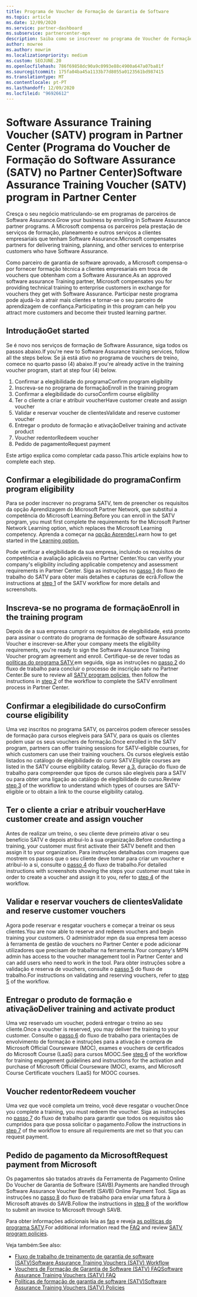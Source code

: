 ```yaml
---
title: Programa de Voucher de Formação de Garantia de Software
ms.topic: article
ms.date: 12/09/2020
ms.service: partner-dashboard
ms.subservice: partnercenter-mpn
description: Saiba como se inscrever no programa de Voucher de Formação de Garantia de Software para que possa ser compensado pela entrega de formação e planeamento a clientes empresariais.
author: mowree
ms.author: mowrim
ms.localizationpriority: medium
ms.custom: SEOJUNE.20
ms.openlocfilehash: 786f69858dc90a9c0993e88c4900a647a07ba81f
ms.sourcegitcommit: 175fa04ba45a1133b77d8055a0123561bd987415
ms.translationtype: MT
ms.contentlocale: pt-PT
ms.lasthandoff: 12/09/2020
ms.locfileid: "96926612"
---
```

# <a name="software-assurance-training-voucher-satv-program-in-partner-center"></a><span data-ttu-id="08ec6-103">Software Assurance Training Voucher (SATV) program in Partner Center (Programa do Voucher de Formação do Software Assurance (SATV) no Partner Center)</span><span class="sxs-lookup"><span data-stu-id="08ec6-103">Software Assurance Training Voucher (SATV) program in Partner Center</span></span>

<span data-ttu-id="08ec6-104">Cresça o seu negócio matriculando-se em programas de parceiros de Software Assurance.</span><span class="sxs-lookup"><span data-stu-id="08ec6-104">Grow your business by enrolling in Software Assurance partner programs.</span></span> <span data-ttu-id="08ec6-105">A Microsoft compensa os parceiros pela prestação de serviços de formação, planeamento e outros serviços a clientes empresariais que tenham Software Assurance.</span><span class="sxs-lookup"><span data-stu-id="08ec6-105">Microsoft compensates partners for delivering training, planning, and other services to enterprise customers who have Software Assurance.</span></span>

<span data-ttu-id="08ec6-106">Como parceiro de garantia de software aprovado, a Microsoft compensa-o por fornecer formação técnica a clientes empresariais em troca de vouchers que obtenham com a Software Assurance.</span><span class="sxs-lookup"><span data-stu-id="08ec6-106">As an approved software assurance Training partner, Microsoft compensates you for providing technical training to enterprise customers in exchange for vouchers they get with Software Assurance.</span></span> <span data-ttu-id="08ec6-107">Participar neste programa pode ajudá-lo a atrair mais clientes e tornar-se o seu parceiro de aprendizagem de confiança.</span><span class="sxs-lookup"><span data-stu-id="08ec6-107">Participating in this program can help you attract more customers and become their trusted learning partner.</span></span>

## <a name="get-started"></a><span data-ttu-id="08ec6-108">Introdução</span><span class="sxs-lookup"><span data-stu-id="08ec6-108">Get started</span></span>

<span data-ttu-id="08ec6-109">Se é novo nos serviços de formação de Software Assurance, siga todos os passos abaixo.</span><span class="sxs-lookup"><span data-stu-id="08ec6-109">If you're new to Software Assurance training services, follow all the steps below.</span></span> <span data-ttu-id="08ec6-110">Se já está ativo no programa de vouchers de treino, comece no quarto passo (4) abaixo.</span><span class="sxs-lookup"><span data-stu-id="08ec6-110">If you're already active in the training voucher program, start at step four (4) below.</span></span> 

1. <span data-ttu-id="08ec6-111">Confirmar a elegibilidade do programa</span><span class="sxs-lookup"><span data-stu-id="08ec6-111">Confirm program eligibility</span></span>
2. <span data-ttu-id="08ec6-112">Inscreva-se no programa de formação</span><span class="sxs-lookup"><span data-stu-id="08ec6-112">Enroll in the training program</span></span>
3. <span data-ttu-id="08ec6-113">Confirmar a elegibilidade do curso</span><span class="sxs-lookup"><span data-stu-id="08ec6-113">Confirm course eligibility</span></span>
4. <span data-ttu-id="08ec6-114">Ter o cliente a criar e atribuir voucher</span><span class="sxs-lookup"><span data-stu-id="08ec6-114">Have customer create and assign voucher</span></span>
5. <span data-ttu-id="08ec6-115">Validar e reservar voucher de clientes</span><span class="sxs-lookup"><span data-stu-id="08ec6-115">Validate and reserve customer voucher</span></span>
6. <span data-ttu-id="08ec6-116">Entregar o produto de formação e ativação</span><span class="sxs-lookup"><span data-stu-id="08ec6-116">Deliver training and activate product</span></span>
7. <span data-ttu-id="08ec6-117">Voucher redentor</span><span class="sxs-lookup"><span data-stu-id="08ec6-117">Redeem voucher</span></span>
8. <span data-ttu-id="08ec6-118">Pedido de pagamento</span><span class="sxs-lookup"><span data-stu-id="08ec6-118">Request payment</span></span>

<span data-ttu-id="08ec6-119">Este artigo explica como completar cada passo.</span><span class="sxs-lookup"><span data-stu-id="08ec6-119">This article explains how to complete each step.</span></span>

## <a name="confirm-program-eligibility"></a><span data-ttu-id="08ec6-120">Confirmar a elegibilidade do programa</span><span class="sxs-lookup"><span data-stu-id="08ec6-120">Confirm program eligibility</span></span>

<span data-ttu-id="08ec6-121">Para se poder inscrever no programa SATV, tem de preencher os requisitos da opção Aprendizagem do Microsoft Partner Network, que substitui a competência do Microsoft Learning.</span><span class="sxs-lookup"><span data-stu-id="08ec6-121">Before you can enroll in the SATV program, you must first complete the requirements for the Microsoft Partner Network Learning option, which replaces the Microsoft Learning competency.</span></span> <span data-ttu-id="08ec6-122">Aprenda a começar na [opção Aprender.](https://partner.microsoft.com/membership/learning-partners)</span><span class="sxs-lookup"><span data-stu-id="08ec6-122">Learn how to get started in the [Learning option.](https://partner.microsoft.com/membership/learning-partners)</span></span>

<span data-ttu-id="08ec6-123">Pode verificar a elegibilidade da sua empresa, incluindo os requisitos de competência e avaliação aplicáveis no Partner Center.</span><span class="sxs-lookup"><span data-stu-id="08ec6-123">You can verify your company's eligibility including applicable competency and assessment requirements in Partner Center.</span></span> <span data-ttu-id="08ec6-124">Siga as instruções no [passo 1](https://query.prod.cms.rt.microsoft.com/cms/api/am/binary/RE4s3bB) do fluxo de trabalho do SATV para obter mais detalhes e capturas de ecrã.</span><span class="sxs-lookup"><span data-stu-id="08ec6-124">Follow the instructions at [step 1](https://query.prod.cms.rt.microsoft.com/cms/api/am/binary/RE4s3bB) of the SATV workflow for more details and screenshots.</span></span>

## <a name="enroll-in-the-training-program"></a><span data-ttu-id="08ec6-125">Inscreva-se no programa de formação</span><span class="sxs-lookup"><span data-stu-id="08ec6-125">Enroll in the training program</span></span>

<span data-ttu-id="08ec6-126">Depois de a sua empresa cumprir os requisitos de elegibilidade, está pronto para assinar o contrato do programa de formação de software Assurance Voucher e inscrever-se.</span><span class="sxs-lookup"><span data-stu-id="08ec6-126">After your company meets the eligibility requirements, you're ready to sign the Software Assurance Training Voucher program agreement and enroll.</span></span> <span data-ttu-id="08ec6-127">Certifique-se de rever todas as [políticas do programa SATV,](https://query.prod.cms.rt.microsoft.com/cms/api/am/binary/RE3koEP)em seguida, siga as instruções no [passo 2](https://query.prod.cms.rt.microsoft.com/cms/api/am/binary/RE4s3bB) do fluxo de trabalho para concluir o processo de inscrição satv no Partner Center.</span><span class="sxs-lookup"><span data-stu-id="08ec6-127">Be sure to review all [SATV program policies](https://query.prod.cms.rt.microsoft.com/cms/api/am/binary/RE3koEP), then follow the instructions in [step 2](https://query.prod.cms.rt.microsoft.com/cms/api/am/binary/RE4s3bB) of the workflow to complete the SATV enrollment process in Partner Center.</span></span>


## <a name="confirm-course-eligibility"></a><span data-ttu-id="08ec6-128">Confirmar a elegibilidade do curso</span><span class="sxs-lookup"><span data-stu-id="08ec6-128">Confirm course eligibility</span></span>
<span data-ttu-id="08ec6-129">Uma vez inscritos no programa SATV, os parceiros podem oferecer sessões de formação para cursos elegíveis para SATV, para os quais os clientes podem usar os seus vouchers de formação.</span><span class="sxs-lookup"><span data-stu-id="08ec6-129">Once enrolled in the SATV program, partners can offer training sessions for SATV-eligible courses, for which customers can use their training vouchers.</span></span> <span data-ttu-id="08ec6-130">Os cursos elegíveis estão listados no catálogo de elegibilidade do curso SATV.</span><span class="sxs-lookup"><span data-stu-id="08ec6-130">Eligible courses are listed in the SATV course eligibility catalog.</span></span> <span data-ttu-id="08ec6-131">Rever [a 3.](https://query.prod.cms.rt.microsoft.com/cms/api/am/binary/RE4s3bB) duração do fluxo de trabalho para compreender que tipos de cursos são elegíveis para a SATV ou para obter uma ligação ao catálogo de elegibilidade do curso.</span><span class="sxs-lookup"><span data-stu-id="08ec6-131">Review [step 3](https://query.prod.cms.rt.microsoft.com/cms/api/am/binary/RE4s3bB) of the workflow to understand which types of courses are SATV-eligible or to obtain a link to the course eligibility catalog.</span></span>

## <a name="have-customer-create-and-assign-voucher"></a><span data-ttu-id="08ec6-132">Ter o cliente a criar e atribuir voucher</span><span class="sxs-lookup"><span data-stu-id="08ec6-132">Have customer create and assign voucher</span></span>

<span data-ttu-id="08ec6-133">Antes de realizar um treino, o seu cliente deve primeiro ativar o seu benefício SATV e depois atribuí-lo à sua organização.</span><span class="sxs-lookup"><span data-stu-id="08ec6-133">Before conducting a training, your customer must first activate their SATV benefit and then assign it to your organization.</span></span> <span data-ttu-id="08ec6-134">Para instruções detalhadas com imagens que mostrem os passos que o seu cliente deve tomar para criar um voucher e atribuí-lo a si, consulte o [passo 4](https://query.prod.cms.rt.microsoft.com/cms/api/am/binary/RE4s3bB) do fluxo de trabalho.</span><span class="sxs-lookup"><span data-stu-id="08ec6-134">For detailed instructions with screenshots showing the steps your customer must take in order to create a voucher and assign it to you, refer to [step 4](https://query.prod.cms.rt.microsoft.com/cms/api/am/binary/RE4s3bB) of the workflow.</span></span>

## <a name="validate-and-reserve-customer-vouchers"></a><span data-ttu-id="08ec6-135">Validar e reservar vouchers de clientes</span><span class="sxs-lookup"><span data-stu-id="08ec6-135">Validate and reserve customer vouchers</span></span>

<span data-ttu-id="08ec6-136">Agora pode reservar e resgatar vouchers e começar a treinar os seus clientes.</span><span class="sxs-lookup"><span data-stu-id="08ec6-136">You are now able to reserve and redeem vouchers and begin training your customers.</span></span> <span data-ttu-id="08ec6-137">O administrador mpn da sua empresa tem acesso à ferramenta de gestão de vouchers no Partner Center e pode adicionar utilizadores que precisam de trabalhar na ferramenta.</span><span class="sxs-lookup"><span data-stu-id="08ec6-137">Your company's MPN admin has access to the voucher management tool in Partner Center and can add users who need to work in the tool.</span></span> <span data-ttu-id="08ec6-138">Para obter instruções sobre a validação e reserva de vouchers, consulte o [passo 5](https://query.prod.cms.rt.microsoft.com/cms/api/am/binary/RE4s3bB) do fluxo de trabalho.</span><span class="sxs-lookup"><span data-stu-id="08ec6-138">For instructions on validating and reserving vouchers, refer to [step 5](https://query.prod.cms.rt.microsoft.com/cms/api/am/binary/RE4s3bB) of the workflow.</span></span>

## <a name="deliver-training-and-activate-product"></a><span data-ttu-id="08ec6-139">Entregar o produto de formação e ativação</span><span class="sxs-lookup"><span data-stu-id="08ec6-139">Deliver training and activate product</span></span>

<span data-ttu-id="08ec6-140">Uma vez reservado um voucher, poderá entregar o treino ao seu cliente.</span><span class="sxs-lookup"><span data-stu-id="08ec6-140">Once a voucher is reserved, you may deliver the training to your customer.</span></span> <span data-ttu-id="08ec6-141">Consulte o [passo 6](https://query.prod.cms.rt.microsoft.com/cms/api/am/binary/RE4s3bB) do fluxo de trabalho para orientações de envolvimento de formação e instruções para a ativação e compra de Microsoft Official Courseware (MOC), exames e vouchers de certificados do Microsoft Course (LaaS) para cursos MOOC.</span><span class="sxs-lookup"><span data-stu-id="08ec6-141">See [step 6](https://query.prod.cms.rt.microsoft.com/cms/api/am/binary/RE4s3bB) of the workflow for training engagement guidelines and instructions for the activation and purchase of Microsoft Official Courseware (MOC), exams, and Microsoft Course Certificate vouchers (LaaS) for MOOC courses.</span></span>

## <a name="redeem-voucher"></a><span data-ttu-id="08ec6-142">Voucher redentor</span><span class="sxs-lookup"><span data-stu-id="08ec6-142">Redeem voucher</span></span>

<span data-ttu-id="08ec6-143">Uma vez que você completa um treino, você deve resgatar o voucher.</span><span class="sxs-lookup"><span data-stu-id="08ec6-143">Once you complete a training, you must redeem the voucher.</span></span> <span data-ttu-id="08ec6-144">Siga as instruções no [passo 7](https://query.prod.cms.rt.microsoft.com/cms/api/am/binary/RE4s3bB) do fluxo de trabalho para garantir que todos os requisitos são cumpridos para que possa solicitar o pagamento.</span><span class="sxs-lookup"><span data-stu-id="08ec6-144">Follow the instructions in [step 7](https://query.prod.cms.rt.microsoft.com/cms/api/am/binary/RE4s3bB) of the workflow to ensure all requirements are met so that you can request payment.</span></span> 


## <a name="request-payment-from-microsoft"></a><span data-ttu-id="08ec6-145">Pedido de pagamento da Microsoft</span><span class="sxs-lookup"><span data-stu-id="08ec6-145">Request payment from Microsoft</span></span>

<span data-ttu-id="08ec6-146">Os pagamentos são tratados através da Ferramenta de Pagamento Online Do Voucher de Garantia de Software (SAVB).</span><span class="sxs-lookup"><span data-stu-id="08ec6-146">Payments are handled through Software Assurance Voucher Benefit (SAVB) Online Payment Tool.</span></span> <span data-ttu-id="08ec6-147">Siga as instruções no [passo 8](https://query.prod.cms.rt.microsoft.com/cms/api/am/binary/RE4s3bB) do fluxo de trabalho para enviar uma fatura à Microsoft através do SAVB.</span><span class="sxs-lookup"><span data-stu-id="08ec6-147">Follow the instructions in [step 8](https://query.prod.cms.rt.microsoft.com/cms/api/am/binary/RE4s3bB) of the workflow to submit an invoice to Microsoft through SAVB.</span></span> 

<span data-ttu-id="08ec6-148">Para obter informações adicionais leia as [faq](https://query.prod.cms.rt.microsoft.com/cms/api/am/binary/RE3kz5o) e reveja [as políticas do programa SATV](https://query.prod.cms.rt.microsoft.com/cms/api/am/binary/RE3koEP).</span><span class="sxs-lookup"><span data-stu-id="08ec6-148">For additional information read the [FAQ](https://query.prod.cms.rt.microsoft.com/cms/api/am/binary/RE3kz5o) and review [SATV program policies](https://query.prod.cms.rt.microsoft.com/cms/api/am/binary/RE3koEP).</span></span>

<span data-ttu-id="08ec6-149">Veja também:</span><span class="sxs-lookup"><span data-stu-id="08ec6-149">See also:</span></span>

- [<span data-ttu-id="08ec6-150">Fluxo de trabalho de treinamento de garantia de software (SATV)</span><span class="sxs-lookup"><span data-stu-id="08ec6-150">Software Assurance Training Vouchers (SATV) Workflow</span></span>](https://query.prod.cms.rt.microsoft.com/cms/api/am/binary/RE4s3bB)
- [<span data-ttu-id="08ec6-151">Vouchers de Formação de Garantia de Software (SATV) FAQ</span><span class="sxs-lookup"><span data-stu-id="08ec6-151">Software Assurance Training Vouchers (SATV) FAQ</span></span>](https://query.prod.cms.rt.microsoft.com/cms/api/am/binary/RE3kz5o)
- [<span data-ttu-id="08ec6-152">Políticas de formação de garantia de software (SATV)</span><span class="sxs-lookup"><span data-stu-id="08ec6-152">Software Assurance Training Vouchers (SATV) Policies</span></span>](https://query.prod.cms.rt.microsoft.com/cms/api/am/binary/RE3koEP)
